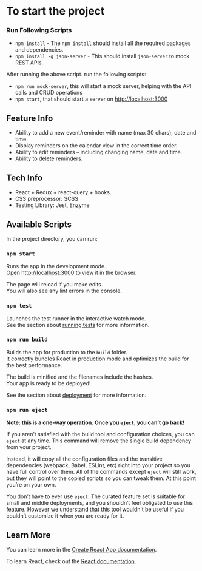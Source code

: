 # To start the project

### Run Following Scripts

* `npm install` - The `npm install` should install all the required packages and dependencies.
* `npm install -g json-server` - This should install `json-server` to mock REST APIs.

After running the above script. run the following scripts:

* `npm run mock-server`, this will start a mock server, helping with the API calls and CRUD operations
* `npm start`, that should start a server on [http://localhost:3000](http://localhost:3000)


## Feature Info

* Ability to add a new event/reminder with name (max 30 chars), date and time.
* Display reminders on the calendar view in the correct time order.
* Ability to edit reminders – including changing name, date and time.
* Ability to delete reminders.

## Tech Info

* React + Redux + react-query + hooks.
* CSS preprocessor: SCSS
* Testing Library: Jest, Enzyme

## Available Scripts

In the project directory, you can run:

### `npm start`

Runs the app in the development mode.\
Open [http://localhost:3000](http://localhost:3000) to view it in the browser.

The page will reload if you make edits.\
You will also see any lint errors in the console.

### `npm test`

Launches the test runner in the interactive watch mode.\
See the section about [running tests](https://facebook.github.io/create-react-app/docs/running-tests) for more information.

### `npm run build`

Builds the app for production to the `build` folder.\
It correctly bundles React in production mode and optimizes the build for the best performance.

The build is minified and the filenames include the hashes.\
Your app is ready to be deployed!

See the section about [deployment](https://facebook.github.io/create-react-app/docs/deployment) for more information.

### `npm run eject`

**Note: this is a one-way operation. Once you `eject`, you can’t go back!**

If you aren’t satisfied with the build tool and configuration choices, you can `eject` at any time. This command will remove the single build dependency from your project.

Instead, it will copy all the configuration files and the transitive dependencies (webpack, Babel, ESLint, etc) right into your project so you have full control over them. All of the commands except `eject` will still work, but they will point to the copied scripts so you can tweak them. At this point you’re on your own.

You don’t have to ever use `eject`. The curated feature set is suitable for small and middle deployments, and you shouldn’t feel obligated to use this feature. However we understand that this tool wouldn’t be useful if you couldn’t customize it when you are ready for it.

## Learn More

You can learn more in the [Create React App documentation](https://facebook.github.io/create-react-app/docs/getting-started).

To learn React, check out the [React documentation](https://reactjs.org/).
